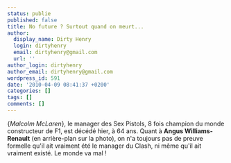 ```yaml
---
status: publie
published: false
title: No future ? Surtout quand on meurt...
author:
  display_name: Dirty Henry
  login: dirtyhenry
  email: dirtyhenry@gmail.com
  url: ''
author_login: dirtyhenry
author_email: dirtyhenry@gmail.com
wordpress_id: 591
date: '2010-04-09 08:41:37 +0200'
categories: []
tags: []
comments: []
---
```

{*Malcolm McLaren*}, le manager des Sex Pistols, 8 fois champion du monde constructeur de F1, est décédé hier, à 64 ans. Quant à __Angus Williams-Renault__ (en arrière-plan sur la photo), on n'a toujours pas de preuve formelle qu'il ait vraiment été le manager du Clash, ni même qu'il ait vraiment existé. Le monde va mal !
